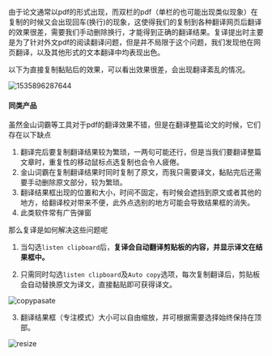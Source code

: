 由于论文通常以pdf的形式出现，而双栏的pdf（单栏的也可能出现类似现象）在复制的时候又会出现回车(换行)的现象，这使得我们的复制到各种翻译网页后翻译的效果很差，需要我们手动删除换行，才能得到正确的翻译结果。复译提出时主要是为了针对外文pdf的阅读翻译问题，但是并不局限于这个问题，我们发现他在网页翻译，以及其他形式的文本翻译中均表现出色。

以下为直接复制黏贴后的效果，可以看出效果很差，会出现翻译紊乱的情况。

![1535896287644](https://s1.ax1x.com/2018/09/13/iEiWdJ.png)

#### 同类产品

虽然金山词霸等工具对于pdf的翻译效果不错，但是在翻译整篇论文的时候，它们存在以下缺点

1. 翻译完后要复制翻译结果较为繁琐，一两句可能还行，但是当我们要翻译整篇文章时，重复性的移动鼠标点选复制也会令人疲倦。
2. 金山词霸在复制翻译结果时同时复制了原文，而我只需要译文，黏贴完后还需要手动删除原文部分，较为繁琐。
3. 翻译结果框出现的位置和大小，时间不固定，有时候会遮挡到原文或者其他的地方，给翻译校对带来不便，此外点选别的地方可能会导致结果框的消失。
4. 此类软件常有广告弹窗 

那么复译是如何解决这些问题呢

1. 当勾选`listen clipboard`后，**复译会自动翻译剪贴板的内容，并显示译文在结果框中。**

2. 只需同时勾选`listen clipboard`及`Auto copy`选项，每次复制翻译后，剪贴板会自动替换原文为译文，直接黏贴即可获得译文。

![copypasate](https://s1.ax1x.com/2018/09/13/iEifo9.gif)

3. 翻译结果框（专注模式）大小可以自由缩放，并可根据需要选择始终保持在顶部。

![resize](https://s1.ax1x.com/2018/09/13/iEi5J1.gif)

